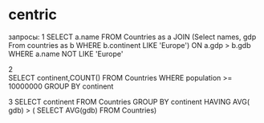 # centric

запросы:
	1
 	SELECT a.name
 	FROM Countries as a JOIN (Select names, gdp From countries as b WHERE b.continent LIKE 'Europe') ON a.gdp > b.gdb
 	WHERE a.name NOT LIKE 'Europe'
 
2	
	 SELECT continent,COUNT()
  FROM  Countries
  WHERE population >= 10000000
  GROUP BY continent 
		
3
	 SELECT continent
  FROM Countries 
  GROUP BY continent HAVING AVG( gdb)  > ( SELECT AVG(gdb) FROM  Countries)

 
